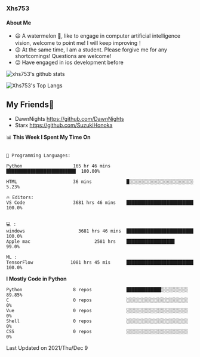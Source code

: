 ### Xhs753
#### About Me
- 😃 A watermelon 🍉, like to engage in 
computer artificial intelligence vision, 
welcome to point me! 
I will keep improving！
- 😉 At the same time, I am a student. Please forgive me for any shortcomings! 
Questions are welcome!
- 😝 Have engaged in ios development before

![xhs753's github stats](https://github-readme-stats.vercel.app/api?username=xhs753&show_icons=true&theme=radical&line_height=20)



![Xhs753's Top Langs](https://github-readme-stats.vercel.app/api/top-langs/?username=xhs753&layout=compact&theme=radical&card_width=270) 

## My Friends🤗
- DawnNights https://github.com/DawnNights
- Starx https://github.com/SuzukiHonoka




<!--START_SECTION:waka-->
📊 **This Week I Spent My Time On** 

```text

💬 Programming Languages: 

Python                   165 hr 46 mins      ██████████████████████████  100.00% 
 
HTML                     36 mins             █░░░░░░░░░░░░░░░░░░░░░░░░   5.23%

🔥 Editors: 
VS Code                  3681 hrs 46 mins    █████████████████████████   100.0%


💻 : 
windows                    3681 hrs 46 mins  █████████████████████████   100.0%
Apple mac                        2581 hrs    ██████████████████            99.0%

ML :
TensorFlow              1081 hrs 45 mis      █████████████████████████  100.0%

```

**I Mostly Code in Python** 

```text
Python                   8 repos             █████████████░░░░░░░░░░  89.85% 
C                        0 repos             ░░░░░░░░░░░░░░░░░░░░░░░  0% 
Vue                      0 repos             ░░░░░░░░░░░░░░░░░░░░░░░  0% 
Shell                    0 repos             ░░░░░░░░░░░░░░░░░░░░░░░  0% 
CSS                      0 repos             ░░░░░░░░░░░░░░░░░░░░░░░  0%

```



 Last Updated on 2021/Thu/Dec 9
<!--END_SECTION:waka-->

